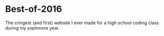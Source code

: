 # Best-of-2016

The cringest (and first) website I ever made for a high school coding class during my sophmore year.
